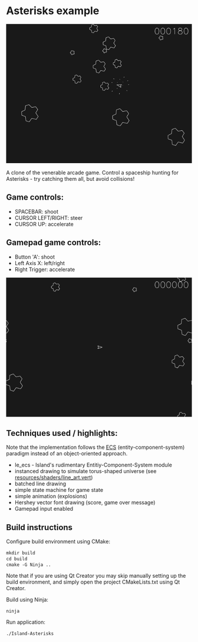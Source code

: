 # Asterisks example

![screenshot](screenshot.png)

A clone of the venerable arcade game. Control a spaceship hunting for Asterisks - try catching them all, but avoid collisions!

## Game controls:

* SPACEBAR: shoot
* CURSOR LEFT/RIGHT: steer
* CURSOR UP: accelerate 

## Gamepad game controls:

* Button 'A': shoot
* Left Axis X: left/right
* Right Trigger: accelerate

![screenshot](screengrab.gif)

## Techniques used / highlights:

Note that the implementation follows the [ECS](https://en.m.wikipedia.org/wiki/Entity_component_system) (entity-component-system) paradigm instead of an object-oriented approach.

* le_ecs - Island's rudimentary Entitiy-Component-System module
* instanced drawing to simulate torus-shaped universe (see [resources/shaders/line_art.vert](resources/shaders/line_art.vert))
* batched line drawing
* simple state machine for game state
* simple animation (explosions)
* Hershey vector font drawing (score, game over message)
* Gamepad input enabled

## Build instructions

Configure build environment using CMake: 

    mkdir build 
    cd build
    cmake -G Ninja ..

Note that if you are using Qt Creator you may skip manually setting up the build environment, and simply open the project CMakeLists.txt using Qt Creator.

Build using Ninja:

    ninja

Run application: 

    ./Island-Asterisks


